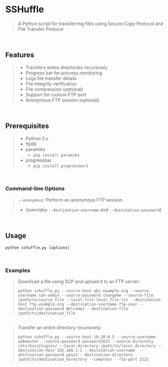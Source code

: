 # SSHuffle

> A Python script for transferring files using Secure Copy Protocol and File Transfer Protocol

<br>

## Features

> - Transfers entire directories recursively
> - Progress bar for process monitoring
> - Logs file transfer details
> - File integrity verification
> - File compression (optional)
> - Support for custom FTP port
> - Anonymous FTP session (optional)

<br>

## Prerequisites

> - Python 3.x
> - ftplib 
> - paramiko  
>   - `pip install paramiko`
> - progressbar  
>   - `pip install progressbar2`

<br>

### Command-line Options

  > 
  > `--anonymous`: Perform an anonymous FTP session 
  >   - (overrides `--destination-username` and `--destination-password`)
  > 
  
<br>
  
## Usage

```shell
python sshuffle.py [options]
```

<br>

 ### Examples
>   Download a file using SCP and upload it to an FTP server:
>
>  ```shell
>  python sshuffle.py --source-host abc.example.org --source-username ssh-admin --source-password changeme --source-file /path/to/source_file --local-file local_file.txt --destination-host ftp.example.org --destination-username ftp-user --destination-password Welcome1 --destination-file /path/to/destination_file
>  ```
##
>   Transfer an entire directory recursively:
>
> ```shell
> python sshuffle.py --source-host 10.10.0.5 --source-username webmaster --source-password password2023 --source-directory /etc/bin/plugins/ --local-directory /path/to/local_directory --destination-host 192.168.1.2 --destination-username  --destination-password pass2 --destination-directory /path/to/destination_directory --compress --ftp-port 2121
> ```
##
